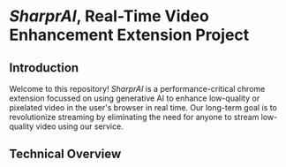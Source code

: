 # _SharprAI_, Real-Time Video Enhancement Extension Project

## Introduction

Welcome to this repository! _SharprAI_ is a performance-critical chrome extension focussed on using generative AI to enhance low-quality or pixelated video in the user's browser in real time. Our long-term goal is to revolutionize streaming by eliminating the need for anyone to stream low-quality video using our service.

## Technical Overview 

